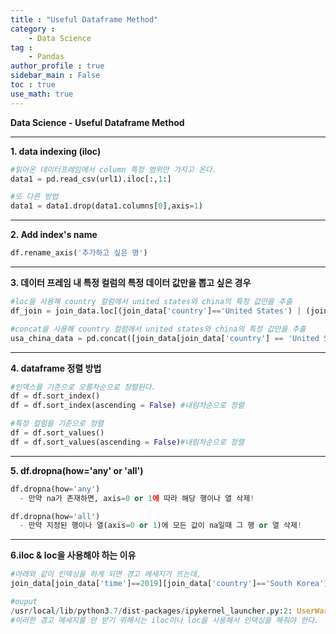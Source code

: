 ```yaml
---
title : "Useful Dataframe Method"
category :
    - Data Science 
tag : 
    - Pandas
author_profile : true
sidebar_main : False  
toc : true 
use_math: true
---
```


**Data Science - Useful Dataframe Method**

---

**1. data indexing (iloc)**

```py
#읽어온 데이터프레임에서 column 특정 범위만 가지고 온다.
data1 = pd.read_csv(url1).iloc[:,1:]

#또 다른 방법 
data1 = data1.drop(data1.columns[0],axis=1)
```

---

**2. Add index's name** 

```py
df.rename_axis('추가하고 싶은 명')
```

---

**3. 데이터 프레임 내 특정 컬럼의 특정 데이터 값만을 뽑고 싶은 경우**

```py
#loc을 사용해 country 컬럼에서 united states와 china의 특정 값만을 추출
df_join = join_data.loc[(join_data['country']=='United States') | (join_data['country']=='China')]

#concat을 사용해 country 컬럼에서 united states와 china의 특정 값만을 추출
usa_china_data = pd.concat([join_data[join_data['country'] == 'United States'],join_data[join_data['country'] == 'China']],axis=0)
```

---

**4. dataframe 정렬 방법**

```py
#인덱스를 기준으로 오름차순으로 정렬된다.
df = df.sort_index() 
df = df.sort_index(ascending = False) #내림차순으로 정렬

#특정 컬럼을 기준으로 정렬
df = df.sort_values()
df = df.sort_values(ascending = False)#내림차순으로 정렬
```

---

**5. df.dropna(how='any' or 'all')**

```py
df.dropna(how='any')
  - 만약 na가 존재하면, axis=0 or 1에 따라 해당 행이나 열 삭제!

df.dropna(how='all')
  - 만약 지정된 행이나 열(axis=0 or 1)에 모든 값이 na일때 그 행 or 열 삭제!
```

---

**6.iloc & loc을 사용해야 하는 이유**

```py
#아래와 같이 인덱싱을 하게 되면 경고 메세지가 뜨는데,
join_data[join_data['time']==2019][join_data['country']=='South Korea']['PPP']

#ouput
/usr/local/lib/python3.7/dist-packages/ipykernel_launcher.py:2: UserWarning: Boolean Series key will be reindexed to match DataFrame index.
#이러한 경고 메세지를 안 받기 위해서는 iloc이나 loc을 사용해서 인덱싱을 해줘야 한다.
```